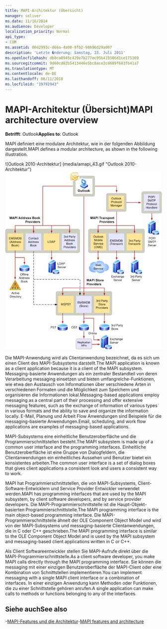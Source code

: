 ```yaml
---
title: MAPI-Architektur (Übersicht)
manager: soliver
ms.date: 11/16/2014
ms.audience: Developer
localization_priority: Normal
api_type:
- COM
ms.assetid: 00d2993c-d66a-4a00-9fb2-98696d29a007
description: 'Letzte �nderung: Samstag, 23. Juli 2011'
ms.openlocfilehash: db8ca0945c429e7b277ec95b419386d1ce175169
ms.sourcegitcommit: 9d60cd82b5413446e5bc8ace2cd689f683fb41a7
ms.translationtype: MT
ms.contentlocale: de-DE
ms.lasthandoff: 06/11/2018
ms.locfileid: "19792943"
---
```

# <a name="mapi-architecture-overview"></a><span data-ttu-id="7e8c0-103">MAPI-Architektur (Übersicht)</span><span class="sxs-lookup"><span data-stu-id="7e8c0-103">MAPI architecture overview</span></span>
 
<span data-ttu-id="7e8c0-104">**Betrifft**: Outlook</span><span class="sxs-lookup"><span data-stu-id="7e8c0-104">**Applies to**: Outlook</span></span> 
  
<span data-ttu-id="7e8c0-105">MAPI definiert eine modulare Architektur, wie in der folgenden Abbildung dargestellt.</span><span class="sxs-lookup"><span data-stu-id="7e8c0-105">MAPI defines a modular architecture, as shown in the following illustration.</span></span>  
  
<span data-ttu-id="7e8c0-106">![Outlook 2010-Architektur] (media/amapi_43.gif "Outlook 2010-Architektur")</span><span class="sxs-lookup"><span data-stu-id="7e8c0-106">![Outlook 2010 architecture](media/amapi_43.gif "Outlook 2010 architecture")</span></span>
  
<span data-ttu-id="7e8c0-107">Die MAPI-Anwendung wird als Clientanwendung bezeichnet, da es sich um einen Client des MAPI-Subsystems darstellt.</span><span class="sxs-lookup"><span data-stu-id="7e8c0-107">The MAPI application is known as a client application because it is a client of the MAPI subsystem.</span></span> <span data-ttu-id="7e8c0-108">Messaging-basierte Anwendungen als ein zentraler Bestandteil von deren Verarbeitung messaging einsetzen und bieten umfangreiche-Funktionen, wie etwa den Austausch von Informationen über verschiedene Arten in verschiedenen Formaten und die Möglichkeit zum Speichern und organisieren die Informationen lokal.</span><span class="sxs-lookup"><span data-stu-id="7e8c0-108">Messaging-based applications employ messaging as a central part of their processing and offer extensive messaging features, such as the exchange of information of various types in various formats and the ability to save and organize the information locally.</span></span> <span data-ttu-id="7e8c0-109">E-Mail, Planung und Arbeit Flow Anwendungen sind Beispiele für die messaging-basierte Anwendungen.</span><span class="sxs-lookup"><span data-stu-id="7e8c0-109">Email, scheduling, and work flow applications are examples of messaging-based applications.</span></span>
  
<span data-ttu-id="7e8c0-110">MAPI-Subsystems eine einheitliche Benutzeroberfläche und die Programmierschnittstellen besteht.</span><span class="sxs-lookup"><span data-stu-id="7e8c0-110">The MAPI subsystem is made up of a common user interface and the programming interfaces.</span></span> <span data-ttu-id="7e8c0-111">Einheitliche Benutzeroberfläche ist eine Gruppe von Dialogfeldern, die Clientanwendungen ein einheitliches Aussehen und Benutzer bietet ein konsistentes arbeiten.</span><span class="sxs-lookup"><span data-stu-id="7e8c0-111">The common user interface is a set of dialog boxes that gives client applications a consistent look and users a consistent way to work.</span></span>
  
<span data-ttu-id="7e8c0-112">MAPI hat Programmierschnittstellen, die von MAPI-Subsystems, Client-Software-Entwicklern und Service Provider Entwickler verwendet werden.</span><span class="sxs-lookup"><span data-stu-id="7e8c0-112">MAPI has programming interfaces that are used by the MAPI subsystem, by client software developers, and by service provider developers.</span></span> <span data-ttu-id="7e8c0-113">Die MAPI-Programmierschnittstelle ist die Haupt-Objekt-basierten Programmierschnittstelle.</span><span class="sxs-lookup"><span data-stu-id="7e8c0-113">The MAPI programming interface is the main object-based programming interface.</span></span> <span data-ttu-id="7e8c0-114">Die MAPI-Programmierschnittstelle ähnelt der OLE Component Object Model und wird von der MAPI-Subsystems und messaging-basierte Clientanwendungen, die in C oder C++ geschrieben.</span><span class="sxs-lookup"><span data-stu-id="7e8c0-114">The MAPI programming interface is similar to the OLE Component Object Model and is used by the MAPI subsystem and messaging-based client applications written in C or C++.</span></span> 
  
<span data-ttu-id="7e8c0-115">Als Client Softwareentwickler stellen Sie MAPI-Aufrufe direkt über die MAPI-Programmierschnittstelle.</span><span class="sxs-lookup"><span data-stu-id="7e8c0-115">As a client software developer, you make MAPI calls directly through the MAPI programming interface.</span></span> <span data-ttu-id="7e8c0-116">Sie können die messaging mit einer einzigen Benutzeroberfläche der MAPI-Client oder eine Kombination von Schnittstellen implementieren.</span><span class="sxs-lookup"><span data-stu-id="7e8c0-116">You can implement messaging with a single MAPI client interface or a combination of interfaces.</span></span> <span data-ttu-id="7e8c0-117">In einer einzigen Anwendung kann Methoden oder Funktionen, die zu einer Schnittstelle gehören anrufen.</span><span class="sxs-lookup"><span data-stu-id="7e8c0-117">A single application can make calls to methods or functions belonging to any of the interfaces.</span></span>
  
## <a name="see-also"></a><span data-ttu-id="7e8c0-118">Siehe auch</span><span class="sxs-lookup"><span data-stu-id="7e8c0-118">See also</span></span>

<span data-ttu-id="7e8c0-119">-[MAPI-Features und die Architektur](mapi-features-and-architecture.md)</span><span class="sxs-lookup"><span data-stu-id="7e8c0-119">-[MAPI features and architecture](mapi-features-and-architecture.md)</span></span>

